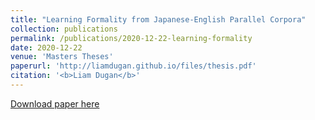 ```yaml
---
title: "Learning Formality from Japanese-English Parallel Corpora"
collection: publications
permalink: /publications/2020-12-22-learning-formality
date: 2020-12-22
venue: 'Masters Theses'
paperurl: 'http://liamdugan.github.io/files/thesis.pdf'
citation: '<b>Liam Dugan</b>'
---
```


[Download paper here](http://liamdugan.github.io/files/thesis.pdf)